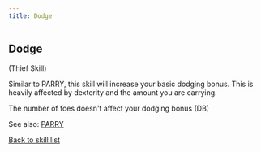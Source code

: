 ```yaml
---
title: Dodge
---
```


## Dodge

(Thief Skill)

Similar to PARRY, this skill will increase your basic dodging bonus.
This is heavily affected by dexterity and the amount you are carrying.

The number of foes doesn't affect your dodging bonus (DB)

See also: [PARRY](PARRY "wikilink")

[Back to skill list](Skill "wikilink")